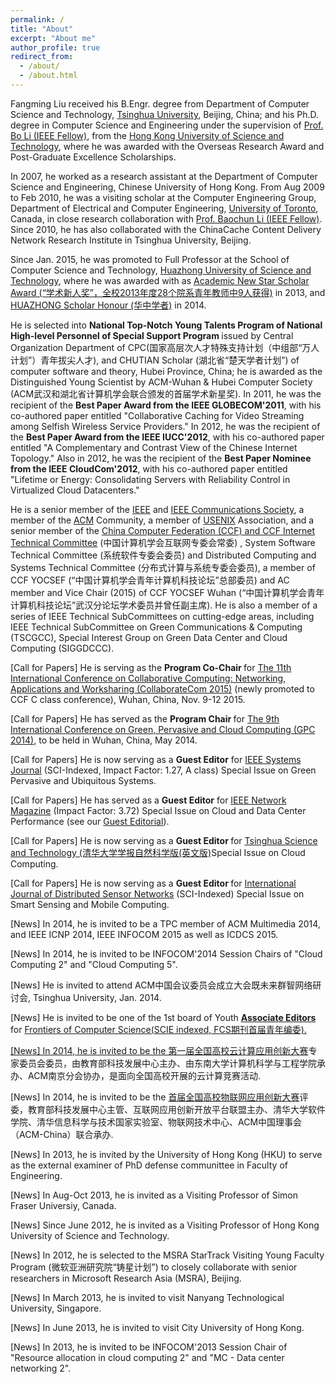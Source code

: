 ```yaml
---
permalink: /
title: "About"
excerpt: "About me"
author_profile: true
redirect_from: 
  - /about/
  - /about.html
---
```


Fangming Liu received his B.Engr. degree from Department of Computer Science and Technology, <a href="http://www.tsinghua.edu.cn/qhdwzy/index.jsp">Tsinghua University</a>, Beijing, China; and his Ph.D. degree in Computer Science and Engineering under the supervision of <a href="http://www.cse.ust.hk/~bli/">Prof. Bo Li (IEEE Fellow)</a>, from the <a href="http://www.ust.hk/">Hong Kong University of Science and Technology</a>, where he was awarded with the Overseas Research Award and Post-Graduate Excellence Scholarships.

In 2007, he worked as a research assistant at the Department of Computer Science and Engineering, Chinese University of Hong Kong. From Aug 2009 to Feb 2010, he was a visiting scholar at the Computer Engineering Group, Department of Electrical and Computer Engineering, <a href="http://www.utoronto.ca/">University of Toronto</a>, Canada, in close research collaboration with <a href="http://www.eecg.toronto.edu/~bli/">Prof. Baochun Li (IEEE Fellow)</a>. Since 2010, he has also collaborated with the ChinaCache Content Delivery Network Research Institute in Tsinghua University, Beijing.

Since Jan. 2015, he was promoted to Full Professor at the School of Computer Science and Technology, <a href="http://www.hust.edu.cn/">Huazhong University of Science and Technology</a>, where he was awarded with as <a href="http://weekly.hustnews.com/index/#word_news_id=6387">Academic New Star Scholar Award (“学术新人奖”，全校2013年度28个院系青年教师中9人获得)</a> in 2013, and <a href="http://hr.hust.edu.cn/notice/1536.jhtml">HUAZHONG Scholar Honour (华中学者)</a> in 2014.

He is selected into <b>National Top-Notch Young Talents Program of National High-level Personnel of Special Support Program </b>issued by Central Organization Department of CPC(国家高层次人才特殊支持计划（中组部“万人计划”）青年拔尖人才), and CHUTIAN Scholar (湖北省“楚天学者计划”) of computer software and theory, Hubei Province, China; he is awarded as the Distinguished Young Scientist by ACM-Wuhan &amp; Hubei Computer Society (ACM武汉和湖北省计算机学会联合颁发的首届学术新星奖). In 2011, he was the recipient of the <b>Best Paper Award from the IEEE GLOBECOM'2011</b>, with his co-authored paper entitled &quot;Collaborative Caching for Video Streaming among Selfish Wireless Service Providers.&quot; In 2012, he was the recipient of the <b>Best Paper Award from the IEEE IUCC'2012</b>, with his co-authored paper entitled &quot;A Complementary and Contrast View of the Chinese Internet Topology.&quot; Also in 2012, he was the recipient of the <b>Best Paper Nominee from the IEEE CloudCom'2012</b>, with his co-authored paper entitled &quot;Lifetime or Energy: Consolidating Servers with Reliability Control in Virtualized Cloud Datacenters.&quot;

He is a senior member of the <a href="http://www.ieee.org/index.html">IEEE</a> and <a href="http://www.comsoc.org/">IEEE Communications Society</a>, a member of the <a href="http://www.acm.org/">ACM</a> Community, a member of <a href="https://www.usenix.org/">USENIX</a> Association, and a senior member of the <a href="http://www.ccf.org.cn/sites/ccf/hlwzw.jsp">China Computer Federation (CCF) and CCF Internet Technical Committee</a> (中国计算机学会互联网专委会常委) , System Software Technical Committee (系统软件专委会委员) and Distributed Computing and Systems Technical Committee (分布式计算与系统专委会委员), a member of CCF YOCSEF (“中国计算机学会青年计算机科技论坛”总部委员) and AC member and Vice Chair (2015) of CCF YOCSEF Wuhan (“中国计算机学会青年计算机科技论坛”武汉分论坛学术委员并曾任副主席). He is also a member of a series of IEEE Technical SubCommittees on cutting-edge areas, including IEEE Technical SubCommittee on Green Communications &amp; Computing (TSCGCC), Special Interest Group on Green Data Center and Cloud Computing (SIGGDCCC).

[Call for Papers] He is serving as the <b>Program Co-Chair </b>for <a href="http://collaboratecom.org/2015/show/home">The 11th International Conference on Collaborative Computing: Networking, Applications and Worksharing (CollaborateCom 2015)</a> (newly promoted to CCF C class conference), Wuhan, China, Nov. 9-12 2015.

[Call for Papers] He has served as the <b>Program Chair </b>for <a href="http://grid.hust.edu.cn/gpc2014/callpapers.htm">The 9th International Conference on Green, Pervasive and Cloud Computing (GPC 2014)</a>, to be held in Wuhan, China, May 2014.

[Call for Papers] He is now serving as a <b>Guest Editor</b> for <a href="http://www.ieeesystemsjournal.org/">IEEE Systems Journal</a> (SCI-Indexed, Impact Factor: 1.27, A class) Special Issue on Green Pervasive and Ubiquitous Systems.

[Call for Papers] He has served as a <b>Guest Editor</b> for <a href="http://www.comsoc.org/files/Publications/Magazines/ni/cfp/cfpnetwork0713.htm">IEEE Network Magazine</a> (Impact Factor: 3.72) Special Issue on Cloud and Data Center Performance (see our <a href="http://ieeexplore.ieee.org/stamp/stamp.jsp?arnumber=06574658">Guest Editorial</a>).

[Call for Papers] He is now serving as a <b>Guest Editor </b>for <a href="http://ieeexplore.ieee.org/stamp/stamp.jsp?tp=&amp;arnumber=6787376">Tsinghua Science and Technology (清华大学学报自然科学版(英文版)</a>Special Issue on Cloud Computing.

[Call for Papers] He is now serving as a <b>Guest Editor </b>for <a href="http://www.hindawi.com/journals/ijdsn/si/528702/cfp/">International Journal of Distributed Sensor Networks</a> (SCI-Indexed) Special Issue on Smart Sensing and Mobile Computing.

[News] In 2014, he is invited to be a TPC member of ACM Multimedia 2014, and IEEE ICNP 2014, IEEE INFOCOM 2015 as well as ICDCS 2015.

[News] In 2014, he is invited to be INFOCOM'2014 Session Chairs of "Cloud Computing 2" and "Cloud Computing 5".

[News] He is invited to attend ACM中国会议委员会成立大会既未来群智网络研讨会, Tsinghua University, Jan. 2014.

[News] He is invited to be one of the 1st board of Youth <a href="http://journal.hep.com.cn/computer/NewsAndConferences.jsp"><b>Associate Editors</b></a> for <a href="http://www.springer.com/computer/journal/11704">Frontiers of Computer Science(SCIE indexed, FCS期刊首届青年编委).

[News] In 2014, he is invited to be the <a href="http://cloud.seu.edu.cn/contest">第一届全国高校云计算应用创新大赛</a>专家委员会委员，由教育部科技发展中心主办、由东南大学计算机科学与工程学院承办、ACM南京分会协办，是面向全国高校开展的云计算竞赛活动.

[News] In 2014, he is invited to be the <a href="http://iotcompetition.org/index.html">首届全国高校物联网应用创新大赛</a>评委，教育部科技发展中心主管、互联网应用创新开放平台联盟主办、清华大学软件学院、清华信息科学与技术国家实验室、物联网技术中心、ACM中国理事会（ACM-China）联合承办.

[News] In 2013, he is invited by the University of Hong Kong (HKU) to serve as the external examiner of PhD defense communittee in Faculty of Engineering.

[News] In Aug-Oct 2013, he is invited as a Visiting Professor of Simon Fraser Universiy, Canada.

[News] Since June 2012, he is invited as a Visiting Professor of Hong Kong University of Science and Technology.

[News] In 2012, he is selected to the MSRA StarTrack Visiting Young Faculty Program (微软亚洲研究院“铸星计划”) to closely collaborate with senior researchers in Microsoft Research Asia (MSRA), Beijing.

[News] In March 2013, he is invited to visit Nanyang Technological University, Singapore.

[News] In June 2013, he is invited to visit City University of Hong Kong.

[News] In 2013, he is invited to be INFOCOM'2013 Session Chair of "Resource allocation in cloud computing 2" and "MC - Data center networking 2".